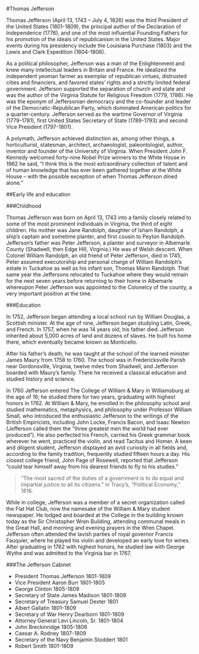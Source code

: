 #Thomas Jefferson

Thomas Jefferson (April 13, 1743 – July 4, 1826) was the third President of the United States (1801-1809), the principal author of the Declaration of Independence (1776), and one of the most influential Founding Fathers for his promotion of the ideals of republicanism in the United States. Major events during his presidency include the Louisiana Purchase (1803) and the Lewis and Clark Expedition (1804-1806).

As a political philosopher, Jefferson was a man of the Enlightenment and knew many intellectual leaders in Britain and France. He idealized the independent yeoman farmer as exemplar of republican virtues, distrusted cities and financiers, and favored states’ rights and a strictly limited federal government. Jefferson supported the separation of church and state and was the author of the Virginia Statute for Religious Freedom (1779, 1786). He was the eponym of Jeffersonian democracy and the co-founder and leader of the Democratic-Republican Party, which dominated American politics for a quarter-century. Jefferson served as the wartime Governor of Virginia (1779-1781), first United States Secretary of State (1789-1793) and second Vice President (1797-1801).

A polymath, Jefferson achieved distinction as, among other things, a horticulturist, statesman, architect, archaeologist, paleontologist, author, inventor and founder of the University of Virginia. When President John F. Kennedy welcomed forty-nine Nobel Prize winners to the White House in 1962 he said, “I think this is the most extraordinary collection of talent and of human knowledge that has ever been gathered together at the White House – with the possible exception of when Thomas Jefferson dined alone.”

##Early life and education

###Childhood

Thomas Jefferson was born on April 13, 1743 into a family closely related to some of the most prominent individuals in Virginia, the third of eight children. His mother was Jane Randolph, daughter of Isham Randolph, a ship’s captain and sometime planter, and first cousin to Peyton Randolph. Jefferson’s father was Peter Jefferson, a planter and surveyor in Albemarle County (Shadwell, then Edge Hill, Virginia.) He was of Welsh descent. When Colonel William Randolph, an old friend of Peter Jefferson, died in 1745, Peter assumed executorship and personal charge of William Randolph’s estate in Tuckahoe as well as his infant son, Thomas Mann Randolph. That same year the Jeffersons relocated to Tuckahoe where they would remain for the next seven years before returning to their home in Albemarle whereupon Peter Jefferson was appointed to the Colonelcy of the county, a very important position at the time.

###Education

In 1752, Jefferson began attending a local school run by William Douglas, a Scottish minister. At the age of nine, Jefferson began studying Latin, Greek, and French. In 1757, when he was 14 years old, his father died. Jefferson inherited about 5,000 acres of land and dozens of slaves. He built his home there, which eventually became known as Monticello.

After his father’s death, he was taught at the school of the learned minister James Maury from 1758 to 1760. The school was in Fredericksville Parish near Gordonsville, Virginia, twelve miles from Shadwell, and Jefferson boarded with Maury’s family. There he received a classical education and studied history and science.

In 1760 Jefferson entered The College of William & Mary in Williamsburg at the age of 16; he studied there for two years, graduating with highest honors in 1762. At William & Mary, he enrolled in the philosophy school and studied mathematics, metaphysics, and philosophy under Professor William Small, who introduced the enthusiastic Jefferson to the writings of the British Empiricists, including John Locke, Francis Bacon, and Isaac Newton (Jefferson called them the “three greatest men the world had ever produced”). He also perfected his French, carried his Greek grammar book wherever he went, practiced the violin, and read Tacitus and Homer. A keen and diligent student, Jefferson displayed an avid curiosity in all fields and, according to the family tradition, frequently studied fifteen hours a day. His closest college friend, John Page of Rosewell, reported that Jefferson “could tear himself away from his dearest friends to fly to his studies.”

<blockquote>
“The most sacred of the duties of a government is to do equal and impartial justice to all its citizens.” in Tracy’s, “Political Economy,” 1816.
</blockquote>
While in college, Jefferson was a member of a secret organization called the Flat Hat Club, now the namesake of the William & Mary student newspaper. He lodged and boarded at the College in the building known today as the Sir Christopher Wren Building, attending communal meals in the Great Hall, and morning and evening prayers in the Wren Chapel. Jefferson often attended the lavish parties of royal governor Francis Fauquier, where he played his violin and developed an early love for wines. After graduating in 1762 with highest honors, he studied law with George Wythe and was admitted to the Virginia bar in 1767.

###The Jefferson Cabinet

* President Thomas Jefferson 1801-1809
* Vice President Aaron Burr 1801-1805
* George Clinton 1805-1809
* Secretary of State James Madison 1801-1809
* Secretary of Treasury Samuel Dexter 1801
* Albert Gallatin 1801-1809
* Secretary of War Henry Dearborn 1801-1809
* Attorney General Levi Lincoln, Sr. 1801-1804
* John Breckinridge 1805-1806
* Caesar A. Rodney 1807-1809
* Secretary of the Navy Benjamin Stoddert 1801
* Robert Smith 1801-1809